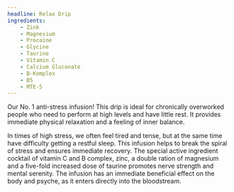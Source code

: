```yaml
---
headline: Relax Drip
ingredients:
    - Zink
    - Magnesium
    - Procaine
    - Glycine
    - Taurine
    - Vitamin C
    - Calcium Gluconate
    - B-Komplex
    - B5
    - MTE-5
---
```


Our No. 1 anti-stress infusion! This drip is ideal for chronically overworked people who need to perform at high levels and have little rest. It provides immediate physical relaxation and a feeling of inner balance.

In times of high stress, we often feel tired and tense, but at the same time have difficulty getting a restful sleep. This infusion helps to break the spiral of stress and ensures immediate recovery. The special active ingredient cocktail of vitamin C and B complex, zinc, a double ration of magnesium and a five-fold increased dose of taurine promotes nerve strength and mental serenity. The infusion has an immediate beneficial effect on the body and psyche, as it enters directly into the bloodstream.
